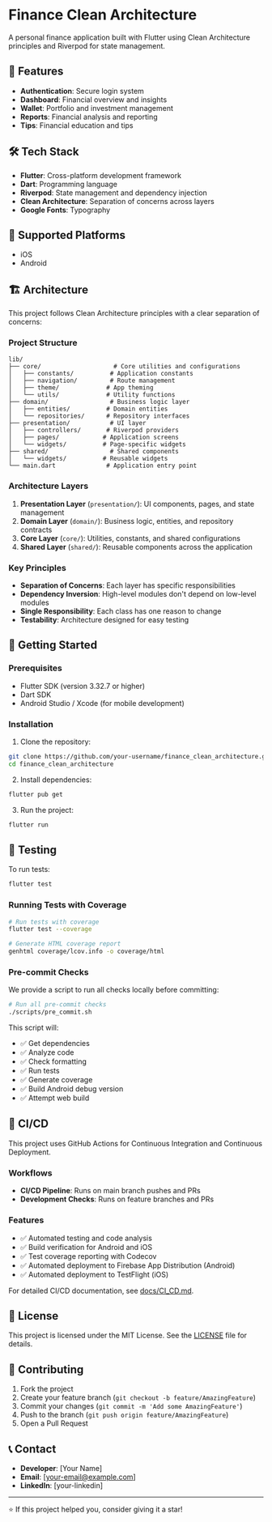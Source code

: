 # Finance Clean Architecture

A personal finance application built with Flutter using Clean Architecture principles and Riverpod for state management.

## 🚀 Features

- **Authentication**: Secure login system
- **Dashboard**: Financial overview and insights
- **Wallet**: Portfolio and investment management
- **Reports**: Financial analysis and reporting
- **Tips**: Financial education and tips

## 🛠️ Tech Stack

- **Flutter**: Cross-platform development framework
- **Dart**: Programming language
- **Riverpod**: State management and dependency injection
- **Clean Architecture**: Separation of concerns across layers
- **Google Fonts**: Typography

## 📱 Supported Platforms

- iOS
- Android

## 🏗️ Architecture

This project follows Clean Architecture principles with a clear separation of concerns:

### Project Structure

```
lib/
├── core/                    # Core utilities and configurations
│   ├── constants/          # Application constants
│   ├── navigation/         # Route management
│   ├── theme/             # App theming
│   └── utils/             # Utility functions
├── domain/                 # Business logic layer
│   ├── entities/          # Domain entities
│   └── repositories/      # Repository interfaces
├── presentation/           # UI layer
│   ├── controllers/       # Riverpod providers
│   ├── pages/            # Application screens
│   └── widgets/          # Page-specific widgets
├── shared/                 # Shared components
│   └── widgets/          # Reusable widgets
└── main.dart              # Application entry point
```

### Architecture Layers

1. **Presentation Layer** (`presentation/`): UI components, pages, and state management
2. **Domain Layer** (`domain/`): Business logic, entities, and repository contracts
3. **Core Layer** (`core/`): Utilities, constants, and shared configurations
4. **Shared Layer** (`shared/`): Reusable components across the application

### Key Principles

- **Separation of Concerns**: Each layer has specific responsibilities
- **Dependency Inversion**: High-level modules don't depend on low-level modules
- **Single Responsibility**: Each class has one reason to change
- **Testability**: Architecture designed for easy testing

## 🚀 Getting Started

### Prerequisites

- Flutter SDK (version 3.32.7 or higher)
- Dart SDK
- Android Studio / Xcode (for mobile development)

### Installation

1. Clone the repository:
```bash
git clone https://github.com/your-username/finance_clean_architecture.git
cd finance_clean_architecture
```

2. Install dependencies:
```bash
flutter pub get
```

3. Run the project:
```bash
flutter run
```

## 🧪 Testing

To run tests:

```bash
flutter test
```

### Running Tests with Coverage

```bash
# Run tests with coverage
flutter test --coverage

# Generate HTML coverage report
genhtml coverage/lcov.info -o coverage/html
```

### Pre-commit Checks

We provide a script to run all checks locally before committing:

```bash
# Run all pre-commit checks
./scripts/pre_commit.sh
```

This script will:
- ✅ Get dependencies
- ✅ Analyze code
- ✅ Check formatting
- ✅ Run tests
- ✅ Generate coverage
- ✅ Build Android debug version
- ✅ Attempt web build

## 🚀 CI/CD

This project uses GitHub Actions for Continuous Integration and Continuous Deployment.

### Workflows

- **CI/CD Pipeline**: Runs on main branch pushes and PRs
- **Development Checks**: Runs on feature branches and PRs

### Features

- ✅ Automated testing and code analysis
- ✅ Build verification for Android and iOS
- ✅ Test coverage reporting with Codecov
- ✅ Automated deployment to Firebase App Distribution (Android)
- ✅ Automated deployment to TestFlight (iOS)

For detailed CI/CD documentation, see [docs/CI_CD.md](docs/CI_CD.md).

## 📄 License

This project is licensed under the MIT License. See the [LICENSE](LICENSE) file for details.

## 🤝 Contributing

1. Fork the project
2. Create your feature branch (`git checkout -b feature/AmazingFeature`)
3. Commit your changes (`git commit -m 'Add some AmazingFeature'`)
4. Push to the branch (`git push origin feature/AmazingFeature`)
5. Open a Pull Request

## 📞 Contact

- **Developer**: [Your Name]
- **Email**: [your-email@example.com]
- **LinkedIn**: [your-linkedin]

---

⭐ If this project helped you, consider giving it a star!
